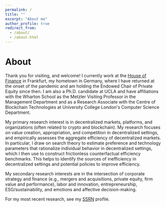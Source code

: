```yaml
---
permalink: /
title: ""
excerpt: "About me"
author_profile: true
redirect_from: 
  - /about/
  - /about.html
---
```



About
======
Thank you for visiting, and welcome! I currently work at the <a href="https://www.wiwi.uni-frankfurt.de/en/research/clusters-and-centers/house-of-finance.html" target="_blank">House of Finance</a> in Frankfurt, my hometown in Germany, where I have returned at the onset of the pandemic and am holding the Endowed Chair of Private Equity since then. I am also a Ph.D. candidate at UCLA and have affiliations with the Wharton School as the Metzler Visiting Professor in the Management Department and as a Research Associate with the Centre of Blockchain Technologies at University College London's Computer Science Department. 

My primary research interest is in decentralized markets, platforms, and organizations (often related to crypto and blockchain). My research focuses on value creation, appropriation, and competition in decentralized settings, and empirically assesses the aggregate efficiency of decentralized markets. In particular, I  draw on search theory to estimate preference and technology parameters that rationalize individual behavior in decentralized settings, which I then use to construct frictionless counterfactual efficiency benchmarks. This helps to identify the sources of inefficiency in decentralized settings and potential policies to improve efficiency. 

My secondary research interests are in the intersection of corporate strategy and finance (e.g., mergers and acquisitions, private equity, firm value and performance), labor and innovation, entrepreneurship, ESG/sustainability, and emotions and affective decision-making.

For my most recent research, see my <a href="https://papers.ssrn.com/sol3/cf_dev/AbsByAuth.cfm?per_id=2433926" target="_blank">SSRN</a> profile.

<!--I am a Finance PhD candidate at UCLA Anderson; before that, I was a PhD student in the Innovation, Strategy, and Organisation Group at Cambridge University. My research interests include corporate finance, strategy, innovation, and entrepreneurship. Most of my work is in the intersection of at least two of these fields.-->

<!--Having practical experience from stints in management consulting and banking, I enjoy advising and mentoring start-ups. Before UCLA, I was the head of the global resolution planning office at Commerzbank AG.-->

<!--I received my education in mathematics and economics in Hamburg, Paris and Cambridge. My academic work has been recognized with a number of prizes, including the Sorbonne-Prize of the University of Paris, a number of awards from the University of Cambridge such as the Cambridge University scholarship, and a full scholarship of the German National Merit Foundation. My recent publication on how <a href="https://www.sciencedirect.com/science/article/pii/S0929119919301142?dgcid=author" target="_blank">European competition policy impedes an efficient market for corporate control</a> was nominated for a best paper award by the Financial Management Association.-->

<!--News
======
- The Strategic Entrepreneurship Journal has invited us to resubmit a revised manuscript of <a href="https://papers.ssrn.com/sol3/papers.cfm?abstract_id=3654561" target="_blank">The CEO Beauty Premium.

- My paper <a href="https://linkinghub.elsevier.com/retrieve/pii/S0929119920302935" target="_blank">The Economics of Law Enforcement: Quasi-Experimental Evidence from Corporate Takeover Law</a> has been accepted for publication in the Journal of Corporate Finance.

- The Strategic Management Journal has published my paper <a href="https://onlinelibrary.wiley.com/doi/10.1002/smj.3235" target="_blank">CEO Emotions and Firm Valuation in Initial Coin Offerings: An Artificial Emotional Intelligence Approach</a>.

- My current working paper <a href="https://papers.ssrn.com/sol3/papers.cfm?abstract_id=2786409" target="_blank">The Economics of Law Enforcement: Quasi-Experimental Evidence from Corporate Takeover Law</a> is currently nominated for the best paper award in Corporate Finance by the Financial Management Association (FMA), which will have its annual meeting in NYC (to be held virtually) in October 2020

- A current project on "The Economics of Banking Regulation in the European Union" was recently featured (in German) in <a href="https://www.handelsblatt.com/meinung/gastbeitraege/gastkommentar-systemrelevante-europaeische-banken-profitieren-weiterhin-von-impliziten-staatsgarantien/26168036.html" target="_blank">Handelsblatt</a> (think "German Wall Street Journal"). 

- I have just accepted to join the Scientific Committee of the <a href="https://www.bath.ac.uk/events/the-5th-entrepreneurial-finance-entfin-association-annual-meeting-2020/" target="_blank">Entrepreneurial Finance Association 2020 Meeting</a>. 

- I have just accepted to become a permanent member of the Scientifc Committee of the <a href="https://www.cryptovalleyconference.com/economics-finance-call-for-papers" target="_blank">Crypto Valley Conference</a> in Switzerland, the largest conference on crypto economics.

- I have accepted an invite to edit a special issue on Token Offerings in <a href="https://jai.pm-research.com/content/21/4" target="_blank">The Journal of Alternative Investments</a>.

Miscellaneous
======
- <a href="https://www.paulmomtaz.com/images/avatar1.png" target="_blank">High-resolution headshot</a>-->
